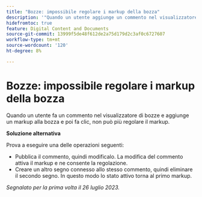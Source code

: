 ```yaml
---
title: "Bozze: impossibile regolare i markup della bozza"
description: '"Quando un utente aggiunge un commento nel visualizzatore di bozze e aggiunge un markup alla bozza, quindi fa clic in un altro punto, non può più regolare il markup. ”'
hidefromtoc: true
feature: Digital Content and Documents
source-git-commit: 13999f5de48f612de2a75d179d2c3af0c6727607
workflow-type: tm+mt
source-wordcount: '120'
ht-degree: 8%

---
```



# Bozze: impossibile regolare i markup della bozza

<!--WF and WFP TOCs-->

Quando un utente fa un commento nel visualizzatore di bozze e aggiunge un markup alla bozza e poi fa clic, non può più regolare il markup.

**Soluzione alternativa**

Prova a eseguire una delle operazioni seguenti:

* Pubblica il commento, quindi modificalo. La modifica del commento attiva il markup e ne consente la regolazione.
* Creare un altro segno connesso allo stesso commento, quindi eliminare il secondo segno. In questo modo lo stato attivo torna al primo markup.

_Segnalato per la prima volta il 26 luglio 2023._

